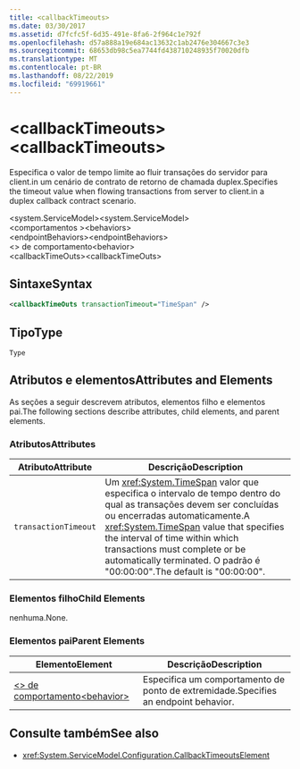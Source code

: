 ```yaml
---
title: <callbackTimeouts>
ms.date: 03/30/2017
ms.assetid: d7fcfc5f-6d35-491e-8fa6-2f964c1e792f
ms.openlocfilehash: d57a888a19e684ac13632c1ab2476e304667c3e3
ms.sourcegitcommit: 68653db98c5ea7744fd438710248935f70020dfb
ms.translationtype: MT
ms.contentlocale: pt-BR
ms.lasthandoff: 08/22/2019
ms.locfileid: "69919661"
---
```

# <a name="callbacktimeouts"></a><span data-ttu-id="dbf34-101">\<callbackTimeouts></span><span class="sxs-lookup"><span data-stu-id="dbf34-101">\<callbackTimeouts></span></span>
<span data-ttu-id="dbf34-102">Especifica o valor de tempo limite ao fluir transações do servidor para client.in um cenário de contrato de retorno de chamada duplex.</span><span class="sxs-lookup"><span data-stu-id="dbf34-102">Specifies the timeout value when flowing transactions from server to client.in a duplex callback contract scenario.</span></span>  
  
 <span data-ttu-id="dbf34-103">\<system.ServiceModel></span><span class="sxs-lookup"><span data-stu-id="dbf34-103">\<system.ServiceModel></span></span>  
<span data-ttu-id="dbf34-104">\<comportamentos ></span><span class="sxs-lookup"><span data-stu-id="dbf34-104">\<behaviors></span></span>  
<span data-ttu-id="dbf34-105">\<endpointBehaviors></span><span class="sxs-lookup"><span data-stu-id="dbf34-105">\<endpointBehaviors></span></span>  
<span data-ttu-id="dbf34-106">\<> de comportamento</span><span class="sxs-lookup"><span data-stu-id="dbf34-106">\<behavior></span></span>  
<span data-ttu-id="dbf34-107">\<callbackTimeOuts></span><span class="sxs-lookup"><span data-stu-id="dbf34-107">\<callbackTimeOuts></span></span>  
  
## <a name="syntax"></a><span data-ttu-id="dbf34-108">Sintaxe</span><span class="sxs-lookup"><span data-stu-id="dbf34-108">Syntax</span></span>  
  
```xml  
<callbackTimeOuts transactionTimeout="TimeSpan" />
```  
  
## <a name="type"></a><span data-ttu-id="dbf34-109">Tipo</span><span class="sxs-lookup"><span data-stu-id="dbf34-109">Type</span></span>  
 `Type`  
  
## <a name="attributes-and-elements"></a><span data-ttu-id="dbf34-110">Atributos e elementos</span><span class="sxs-lookup"><span data-stu-id="dbf34-110">Attributes and Elements</span></span>  
 <span data-ttu-id="dbf34-111">As seções a seguir descrevem atributos, elementos filho e elementos pai.</span><span class="sxs-lookup"><span data-stu-id="dbf34-111">The following sections describe attributes, child elements, and parent elements.</span></span>  
  
### <a name="attributes"></a><span data-ttu-id="dbf34-112">Atributos</span><span class="sxs-lookup"><span data-stu-id="dbf34-112">Attributes</span></span>  
  
|<span data-ttu-id="dbf34-113">Atributo</span><span class="sxs-lookup"><span data-stu-id="dbf34-113">Attribute</span></span>|<span data-ttu-id="dbf34-114">Descrição</span><span class="sxs-lookup"><span data-stu-id="dbf34-114">Description</span></span>|  
|---------------|-----------------|  
|`transactionTimeout`|<span data-ttu-id="dbf34-115">Um <xref:System.TimeSpan> valor que especifica o intervalo de tempo dentro do qual as transações devem ser concluídas ou encerradas automaticamente.</span><span class="sxs-lookup"><span data-stu-id="dbf34-115">A <xref:System.TimeSpan> value that specifies the interval of time within which transactions must complete or be automatically terminated.</span></span> <span data-ttu-id="dbf34-116">O padrão é "00:00:00".</span><span class="sxs-lookup"><span data-stu-id="dbf34-116">The default is "00:00:00".</span></span>|  
  
### <a name="child-elements"></a><span data-ttu-id="dbf34-117">Elementos filho</span><span class="sxs-lookup"><span data-stu-id="dbf34-117">Child Elements</span></span>  
 <span data-ttu-id="dbf34-118">nenhuma.</span><span class="sxs-lookup"><span data-stu-id="dbf34-118">None.</span></span>  
  
### <a name="parent-elements"></a><span data-ttu-id="dbf34-119">Elementos pai</span><span class="sxs-lookup"><span data-stu-id="dbf34-119">Parent Elements</span></span>  
  
|<span data-ttu-id="dbf34-120">Elemento</span><span class="sxs-lookup"><span data-stu-id="dbf34-120">Element</span></span>|<span data-ttu-id="dbf34-121">Descrição</span><span class="sxs-lookup"><span data-stu-id="dbf34-121">Description</span></span>|  
|-------------|-----------------|  
|[<span data-ttu-id="dbf34-122">\<> de comportamento</span><span class="sxs-lookup"><span data-stu-id="dbf34-122">\<behavior></span></span>](behavior-of-endpointbehaviors.md)|<span data-ttu-id="dbf34-123">Especifica um comportamento de ponto de extremidade.</span><span class="sxs-lookup"><span data-stu-id="dbf34-123">Specifies an endpoint behavior.</span></span>|  
  
## <a name="see-also"></a><span data-ttu-id="dbf34-124">Consulte também</span><span class="sxs-lookup"><span data-stu-id="dbf34-124">See also</span></span>

- <xref:System.ServiceModel.Configuration.CallbackTimeoutsElement>
